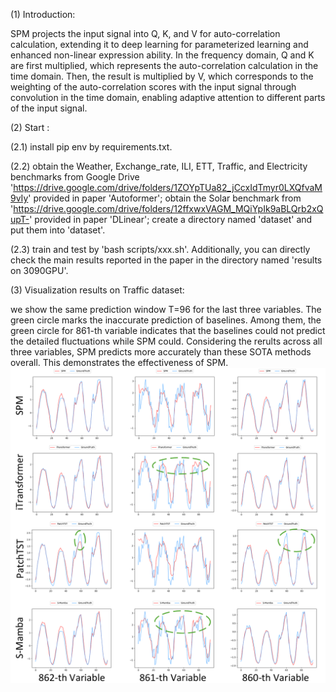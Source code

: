 (1) Introduction:

SPM projects the input signal into Q, K, and V for auto-correlation calculation, extending it to deep learning for parameterized learning and enhanced non-linear expression ability. In the frequency domain, Q and K are first multiplied, which represents the auto-correlation calculation in the time domain. Then, the result is multiplied by V, which corresponds to the weighting of the auto-correlation scores with the input signal through convolution in the time domain, enabling adaptive attention to different parts of the input signal.

(2) Start :

(2.1) install pip env by requirements.txt.

(2.2) obtain the Weather, Exchange_rate, ILI, ETT, Traffic, and Electricity benchmarks from Google Drive 'https://drive.google.com/drive/folders/1ZOYpTUa82_jCcxIdTmyr0LXQfvaM9vIy' provided in paper 'Autoformer'; obtain the Solar benchmark from 'https://drive.google.com/drive/folders/12ffxwxVAGM_MQiYpIk9aBLQrb2xQupT-' provided in paper 'DLinear'; create a directory named 'dataset' and put them into 'dataset'.

(2.3) train and test by 'bash scripts/xxx.sh'. Additionally, you can directly check the main results reported in the paper in the directory named 'results on 3090GPU'.

(3) Visualization results on Traffic dataset:

we show the same prediction window T=96 for the last three variables. The green circle marks the inaccurate prediction of baselines. Among them, the green circle for 861-th variable indicates that the baselines could not predict the detailed fluctuations while SPM could. Considering the rerults across all three variables, SPM predicts more accurately than these SOTA methods overall. This demonstrates the effectiveness of SPM.
![Image text](visible.jpg)
